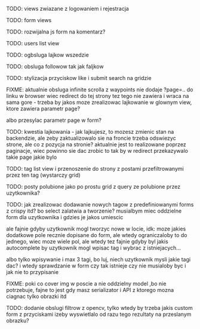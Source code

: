 TODO: views zwiazane z logowaniem i rejestracja

TODO: form views

TODO: rozwijalna js form na komentarz?

TODO: users list view

TODO: ogbsluga lajkow wszedzie

TODO: obsluga followow tak jak faljkow

TODO: stylizacja przyciskow like i submit search na gridzie

FIXME: aktualnie obsluga infinite scrolla z waypoints nie dodaje ?page=.. do linku w browser wiec redirect do tej strony tez tego nie zawiera i wraca na sama gore - trzeba by jakos moze zrealizowac lajkowanie w glownym view, ktore zawiera parametr page?

albo przesylac parametr page w form?

TODO: kwestia lajkowania - jak lajkujesz, to mozesz zmienic stan na backendzie, ale zeby zaktualizowalo sie na froncie trzeba odswiezyc strone, ale co z pozycja na stronie? aktualnie jest to realizowane poprzez paginacje, wiec powinno sie dac zrobic to tak by w redirect przekazywalo takie page jakie bylo

TODO: tag list view i przenoszenie do strony z postami przefiltrowanymi przez ten tag (wystarczy grid)

TODO: posty polubione jako po prostu grid z query ze polubione przez uzytkownika?

TODO: jak zrealizowac dodawanie nowych tagow z predefiniowanymi forms z crispy itd? bo select zalatwia a tworzenie? musialbym miec oddzielne form dla uzytkownika i gdzies je jakos umiescic

ale fajnie gdyby uzytkownik mogl tworzyc nowe w locie, idk: moze jakies dodatkowe pole recznie dopisane do form, ale wtedy ograniczaloby to do jednego, wiec moze wiele pol, ale wtedy tez fajnie gdyby byl jakis autocomplete by uzytkownik mogl wpisac tag i wybrac z istniejacych...

albo tylko wpisywanie i max 3 tagi, bo luj, niech uzytkownik mysli jakie tagi dac?
i wtedy sprawdzanie w form czy tak istnieje czy nie musialoby byc i jak nie to przypisanie

FIXME: poki co cover img w poscie a nie oddzielny model ,bo nie potrzebuje, fajne to jest gdy masz serializator i API z ktorego mozna ciagnac tylko obrazki itd

TODO: dodanie obslugi filtrow z opencv, tylko wtedy by trzeba jakis custom form z przyciskami izeby wyswietlalo od razu tego rezultaty na przeslanym obrazku?